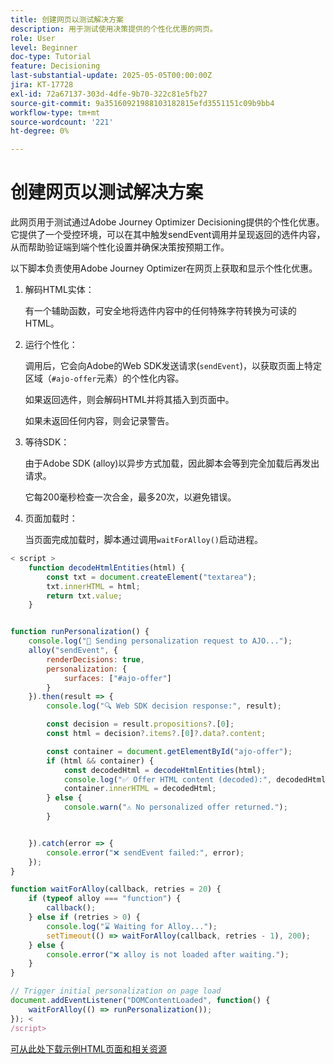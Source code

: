 ```yaml
---
title: 创建网页以测试解决方案
description: 用于测试使用决策提供的个性化优惠的网页。
role: User
level: Beginner
doc-type: Tutorial
feature: Decisioning
last-substantial-update: 2025-05-05T00:00:00Z
jira: KT-17728
exl-id: 72a67137-303d-4dfe-9b70-322c81e5fb27
source-git-commit: 9a35160921988103182815efd3551151c09b9bb4
workflow-type: tm+mt
source-wordcount: '221'
ht-degree: 0%

---
```


# 创建网页以测试解决方案

此网页用于测试通过Adobe Journey Optimizer Decisioning提供的个性化优惠。 它提供了一个受控环境，可以在其中触发sendEvent调用并呈现返回的选件内容，从而帮助验证端到端个性化设置并确保决策按预期工作。

以下脚本负责使用Adobe Journey Optimizer在网页上获取和显示个性化优惠。

1. 解码HTML实体：

   有一个辅助函数，可安全地将选件内容中的任何特殊字符转换为可读的HTML。

1. 运行个性化：

   调用后，它会向Adobe的Web SDK发送请求(`sendEvent`)，以获取页面上特定区域（`#ajo-offer`元素）的个性化内容。

   如果返回选件，则会解码HTML并将其插入到页面中。

   如果未返回任何内容，则会记录警告。

1. 等待SDK：

   由于Adobe SDK (alloy)以异步方式加载，因此脚本会等到完全加载后再发出请求。

   它每200毫秒检查一次合金，最多20次，以避免错误。

1. 页面加载时：

   当页面完成加载时，脚本通过调用`waitForAlloy()`启动进程。



```javascript
< script >
    function decodeHtmlEntities(html) {
        const txt = document.createElement("textarea");
        txt.innerHTML = html;
        return txt.value;
    }


function runPersonalization() {
    console.log("🚀 Sending personalization request to AJO...");
    alloy("sendEvent", {
        renderDecisions: true,
        personalization: {
            surfaces: ["#ajo-offer"]
        }
    }).then(result => {
        console.log("🔍 Web SDK decision response:", result);

        const decision = result.propositions?.[0];
        const html = decision?.items?.[0]?.data?.content;

        const container = document.getElementById("ajo-offer");
        if (html && container) {
            const decodedHtml = decodeHtmlEntities(html);
            console.log("✅ Offer HTML content (decoded):", decodedHtml);
            container.innerHTML = decodedHtml;
        } else {
            console.warn("⚠️ No personalized offer returned.");
        }


    }).catch(error => {
        console.error("❌ sendEvent failed:", error);
    });
}

function waitForAlloy(callback, retries = 20) {
    if (typeof alloy === "function") {
        callback();
    } else if (retries > 0) {
        console.log("⌛ Waiting for Alloy...");
        setTimeout(() => waitForAlloy(callback, retries - 1), 200);
    } else {
        console.error("❌ alloy is not loaded after waiting.");
    }
}

// Trigger initial personalization on page load
document.addEventListener("DOMContentLoaded", function() {
    waitForAlloy(() => runPersonalization());
}); <
/script>
```

[可从此处下载示例HTML页面和相关资源](assets/web-page-assets.zip)
